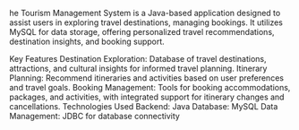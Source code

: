 he Tourism Management System is a Java-based application designed to assist users in exploring travel destinations,  managing bookings. It utilizes MySQL for data storage, offering personalized travel recommendations, destination insights, and booking support.

Key Features
Destination Exploration: Database of travel destinations, attractions, and cultural insights for informed travel planning.
Itinerary Planning: Recommend itineraries and activities based on user preferences and travel goals.
Booking Management: Tools for booking accommodations, packages, and activities, with integrated support for itinerary changes and cancellations.
Technologies Used
Backend: Java
Database: MySQL
Data Management: JDBC for database connectivity
